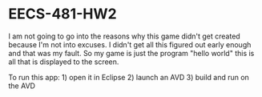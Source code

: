 EECS-481-HW2
============

I am not going to go into the reasons why this game didn't get created because I'm not into excuses. I didn't get all this figured out early enough and that was my fault. So my game is just the program "hello world" this is all that is displayed to the screen. 

To run this app:
	1) open it in Eclipse 
	2) launch an AVD
	3) build and run on the AVD